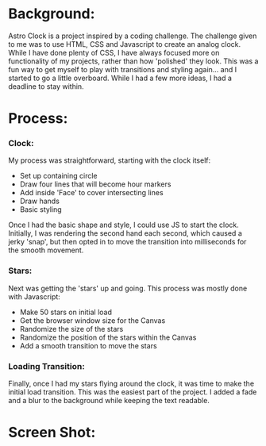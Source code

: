 # Background:

Astro Clock is a project inspired by a coding challenge. The challenge given to me was to use HTML, CSS and Javascript to create an analog clock. While I have done plenty of CSS, I have always focused more on functionality of my projects, rather than how 'polished' they look. This was a fun way to get myself to play with transitions and styling again... and I started to go a little overboard. While I had a few more ideas, I had a deadline to stay within. 

# Process:

### Clock:

My process was straightforward, starting with the clock itself:

- Set up containing circle
- Draw four lines that will become hour markers
- Add inside 'Face' to cover intersecting lines
- Draw hands
- Basic styling

Once I had the basic shape and style, I could use JS to start the clock. Initially, I was rendering the second hand each second, which caused a jerky 'snap', but then opted in to move the transition into milliseconds for the smooth movement. 

### Stars:

Next was getting the 'stars' up and going. This process was mostly done with Javascript:

- Make 50 stars on initial load
- Get the browser window size for the Canvas
- Randomize the size of the stars
- Randomize the position of the stars within the Canvas
- Add a smooth transition to move the stars

### Loading Transition:

Finally, once I had my stars flying around the clock, it was time to make the initial load transition. This was the easiest part of the project. I added a fade and a blur to the background while keeping the text readable.

# Screen Shot: